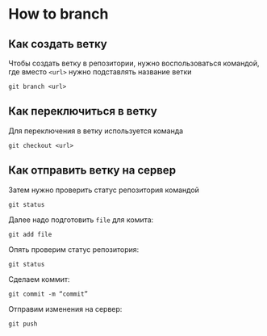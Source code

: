 # How to branch

## Как создать ветку

Чтобы создать ветку в репозитории, нужно воспользоваться командой, где вместо `<url>` нужно подставлять название ветки

```shell
git branch <url>
```

## Как переключиться в ветку

Для переключения в ветку используется команда

```shell
git checkout <url>
```

## Как отправить ветку на сервер

Затем нужно проверить статус репозитория командой 

```shell
git status
```

Далее надо подготовить `file` для комита:

```shell
git add file
```

Опять проверим статус репозитория:

```shell
git status
```

Сделаем коммит:

```shell
git commit -m “commit”
```
Отправим изменения на сервер:

```shell
git push
```
